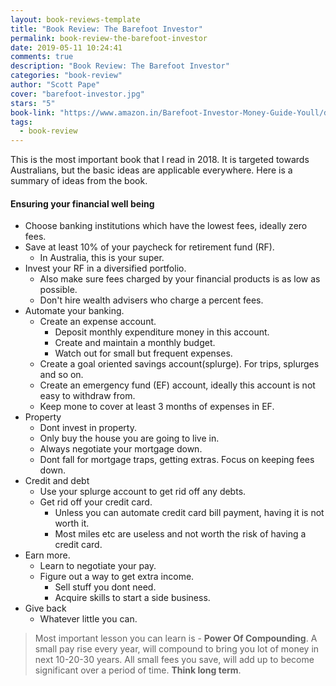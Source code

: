 ```yaml
---
layout: book-reviews-template
title: "Book Review: The Barefoot Investor"
permalink: book-review-the-barefoot-investor
date: 2019-05-11 10:24:41
comments: true
description: "Book Review: The Barefoot Investor"
categories: "book-review"
author: "Scott Pape"
cover: "barefoot-investor.jpg"
stars: "5"
book-link: "https://www.amazon.in/Barefoot-Investor-Money-Guide-Youll/dp/B07212R5DL"
tags:
  - book-review
---
```


This is the most important book that I read in 2018. It is targeted towards Australians, but the basic ideas are applicable everywhere. Here is a summary of ideas from the book.

#### Ensuring your financial well being
* Choose banking institutions which have the lowest fees, ideally zero fees.
* Save at least 10% of your paycheck for retirement fund (RF).
  * In Australia, this is your super.
* Invest your RF in a diversified portfolio.
  * Also make sure fees charged by your financial products is as low as possible.
  * Don't hire wealth advisers who charge a percent fees.
* Automate your banking.
  * Create an expense account.
    * Deposit monthly expenditure money in this account.
    * Create and maintain a monthly budget.
    * Watch out for small but frequent expenses.
  * Create a goal oriented savings account(splurge). For trips, splurges and so on.
  * Create an emergency fund (EF) account, ideally this account is not easy to withdraw from.
  * Keep mone to cover at least 3 months of expenses in EF.
* Property
  * Dont invest in property.
  * Only buy the house you are going to live in.
  * Always negotiate your mortgage down.
  * Dont fall for mortgage traps, getting extras. Focus on keeping fees down.
* Credit and debt
  * Use your splurge account to get rid off any debts.
  * Get rid off your credit card.
    * Unless you can automate credit card bill payment, having it is not worth it.
    * Most miles etc are useless and not worth the risk of having a credit card.
* Earn more.
  * Learn to negotiate your pay.
  * Figure out a way to get extra income.
    * Sell stuff you dont need.
    * Acquire skills to start a side business.
* Give back
  * Whatever little you can.


> Most important lesson you can learn is - __Power Of Compounding__. A small pay rise every year, will compound to bring you lot of money in next 10-20-30 years. All small fees you save, will add up to become significant over a period of time. __Think long term__.
